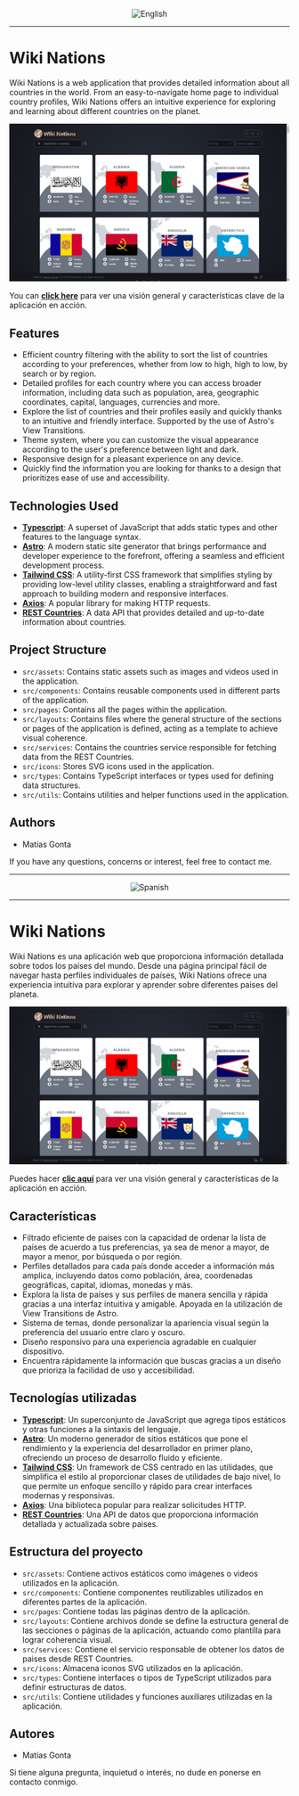 <p align="center">
  <img src="https://upload.wikimedia.org/wikipedia/en/thumb/a/ae/Flag_of_the_United_Kingdom.svg/2560px-Flag_of_the_United_Kingdom.svg.png" alt="English" width="100px" />
</p>

---

# Wiki Nations

Wiki Nations is a web application that provides detailed information about all countries in the world. From an easy-to-navigate home page to individual country profiles, Wiki Nations offers an intuitive experience for exploring and learning about different countries on the planet.

![WikiNations](./wiki-nations.png)

You can <a href="https://www.youtube.com/watch?v=-AkzsgSKUX0" target="_blank">**click here**</a> para ver una visión general y características clave de la aplicación en acción.

## Features

- Efficient country filtering with the ability to sort the list of countries according to your preferences, whether from low to high, high to low, by search or by region.
- Detailed profiles for each country where you can access broader information, including data such as population, area, geographic coordinates, capital, languages, currencies and more.
- Explore the list of countries and their profiles easily and quickly thanks to an intuitive and friendly interface. Supported by the use of Astro's View Transitions.
- Theme system, where you can customize the visual appearance according to the user's preference between light and dark.
- Responsive design for a pleasant experience on any device.
- Quickly find the information you are looking for thanks to a design that prioritizes ease of use and accessibility.

## Technologies Used

- <a href="https://www.typescriptlang.org/docs/" target="_blank">**Typescript**</a>: A superset of JavaScript that adds static types and other features to the language syntax.
- <a href="https://astro.build/" target="_blank">**Astro**</a>: A modern static site generator that brings performance and developer experience to the forefront, offering a seamless and efficient development process.
- <a href="https://tailwindcss.com/" target="_blank">**Tailwind CSS**</a>: A utility-first CSS framework that simplifies styling by providing low-level utility classes, enabling a straightforward and fast approach to building modern and responsive interfaces.
- <a href="https://axios-http.com/" target="_blank">**Axios**</a>: A popular library for making HTTP requests.
- <a href="https://restcountries.com/" target="_blank">**REST Countries**</a>: A data API that provides detailed and up-to-date information about countries.

## Project Structure

- `src/assets`: Contains static assets such as images and videos used in the application.
- `src/components`: Contains reusable components used in different parts of the application.
- `src/pages`: Contains all the pages within the application.
- `src/layouts`: Contains files where the general structure of the sections or pages of the application is defined, acting as a template to achieve visual coherence.
- `src/services`: Contains the countries service responsible for fetching data from the REST Countries.
- `src/icons`: Stores SVG icons used in the application.
- `src/types`: Contains TypeScript interfaces or types used for defining data structures.
- `src/utils`: Contains utilities and helper functions used in the application.

## Authors

- Matías Gonta

If you have any questions, concerns or interest, feel free to contact me.

---

<p align="center">
  <img src="https://upload.wikimedia.org/wikipedia/commons/thumb/9/9a/Flag_of_Spain.svg/2560px-Flag_of_Spain.svg.png" alt="Spanish" width="100px" />
</p>

---

# Wiki Nations

Wiki Nations es una aplicación web que proporciona información detallada sobre todos los países del mundo. Desde una página principal fácil de navegar hasta perfiles individuales de países, Wiki Nations ofrece una experiencia intuitiva para explorar y aprender sobre diferentes paises del planeta.

![WikiNations](./wiki-nations.png)

Puedes hacer <a href="https://www.youtube.com/watch?v=-AkzsgSKUX0" target="_blank">**clic aquí**</a> para ver una visión general y características de la aplicación en acción.

## Características

- Filtrado eficiente de países con la capacidad de ordenar la lista de países de acuerdo a tus preferencias, ya sea de menor a mayor, de mayor a menor, por búsqueda o por región.
- Perfiles detallados para cada país donde acceder a información más amplica, incluyendo datos como población, área, coordenadas geográficas, capital, idiomas, monedas y más.
- Explora la lista de países y sus perfiles de manera sencilla y rápida gracias a una interfaz intuitiva y amigable. Apoyada en la utilización de View Transitions de Astro.
- Sistema de temas, donde personalizar la apariencia visual según la preferencia del usuario entre claro y oscuro.
- Diseño responsivo para una experiencia agradable en cualquier dispositivo.
- Encuentra rápidamente la información que buscas gracias a un diseño que prioriza la facilidad de uso y accesibilidad.

## Tecnologías utilizadas

- <a href="https://www.typescriptlang.org/docs/" target="_blank">**Typescript**</a>: Un superconjunto de JavaScript que agrega tipos estáticos y otras funciones a la sintaxis del lenguaje.
- <a href="https://astro.build/" target="_blank">**Astro**</a>: Un moderno generador de sitios estáticos que pone el rendimiento y la experiencia del desarrollador en primer plano, ofreciendo un proceso de desarrollo fluido y eficiente.
- <a href="https://tailwindcss.com/" target="_blank">**Tailwind CSS**</a>: Un framework de CSS centrado en las utilidades, que simplifica el estilo al proporcionar clases de utilidades de bajo nivel, lo que permite un enfoque sencillo y rápido para crear interfaces modernas y responsivas.
- <a href="https://axios-http.com/" target="_blank">**Axios**</a>: Una biblioteca popular para realizar solicitudes HTTP.
- <a href="https://restcountries.com/" target="_blank">**REST Countries**</a>: Una API de datos que proporciona información detallada y actualizada sobre paises.

## Estructura del proyecto

- `src/assets`: Contiene activos estáticos como imágenes o videos utilizados en la aplicación.
- `src/components`: Contiene componentes reutilizables utilizados en diferentes partes de la aplicación.
- `src/pages`: Contiene todas las páginas dentro de la aplicación.
- `src/layouts`: Contiene archivos donde se define la estructura general de las secciones o páginas de la aplicación, actuando como plantilla para lograr coherencia visual.
- `src/services`: Contiene el servicio responsable de obtener los datos de paises desde REST Countries.
- `src/icons`: Almacena iconos SVG utilizados en la aplicación.
- `src/types`: Contiene interfaces o tipos de TypeScript utilizados para definir estructuras de datos.
- `src/utils`: Contiene utilidades y funciones auxiliares utilizadas en la aplicación.

## Autores

- Matías Gonta

Si tiene alguna pregunta, inquietud o interés, no dude en ponerse en contacto conmigo.